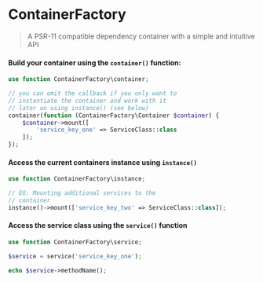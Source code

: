 # ContainerFactory
> A PSR-11 compatible dependency container with a simple and intuitive API

#### Build your container using the `container()` function:
```php
use function ContainerFactory\container;

// you can omit the callback if you only want to
// instantiate the container and work with it
// later on using instance() (see below)
container(function (ContainerFactory\Container $container) {
    $container->mount([
        'service_key_one' => ServiceClass::class
    ]);
});
```

#### Access the current containers instance using `instance()`
```php
use function ContainerFactory\instance;

// EG: Mounting additional services to the
// container
instance()->mount(['service_key_two' => ServiceClass::class]);
```

#### Access the service class using the `service()` function
```php
use function ContainerFactory\service;

$service = service('service_key_one');

echo $service->methodName();
```

